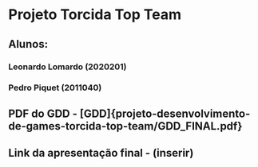 # Projeto Torcida Top Team

## Alunos: 
 ### Leonardo Lomardo (2020201)
 ### Pedro Piquet (2011040)

## PDF do GDD - [GDD]{projeto-desenvolvimento-de-games-torcida-top-team/GDD_FINAL.pdf}

## Link da apresentação final - (inserir)
